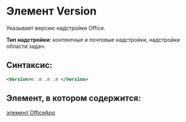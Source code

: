 
# Элемент Version
Указывает версию надстройки Office.

 **Тип надстройки:** контентные и почтовые надстройки, надстройки области задач.


## Синтаксис:


```XML
<Version>n .n .n .n </Version>
```


## Элемент, в котором содержится:

[элемент OfficeApp](../../reference/manifest/officeapp.md)

